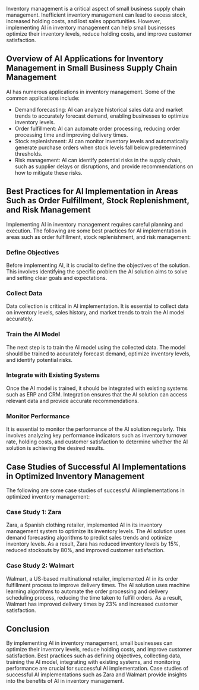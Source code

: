 
Inventory management is a critical aspect of small business supply chain management. Inefficient inventory management can lead to excess stock, increased holding costs, and lost sales opportunities. However, implementing AI in inventory management can help small businesses optimize their inventory levels, reduce holding costs, and improve customer satisfaction.

Overview of AI Applications for Inventory Management in Small Business Supply Chain Management
----------------------------------------------------------------------------------------------

AI has numerous applications in inventory management. Some of the common applications include:

* Demand forecasting: AI can analyze historical sales data and market trends to accurately forecast demand, enabling businesses to optimize inventory levels.
* Order fulfillment: AI can automate order processing, reducing order processing time and improving delivery times.
* Stock replenishment: AI can monitor inventory levels and automatically generate purchase orders when stock levels fall below predetermined thresholds.
* Risk management: AI can identify potential risks in the supply chain, such as supplier delays or disruptions, and provide recommendations on how to mitigate these risks.

Best Practices for AI Implementation in Areas Such as Order Fulfillment, Stock Replenishment, and Risk Management
-----------------------------------------------------------------------------------------------------------------

Implementing AI in inventory management requires careful planning and execution. The following are some best practices for AI implementation in areas such as order fulfillment, stock replenishment, and risk management:

### Define Objectives

Before implementing AI, it is crucial to define the objectives of the solution. This involves identifying the specific problem the AI solution aims to solve and setting clear goals and expectations.

### Collect Data

Data collection is critical in AI implementation. It is essential to collect data on inventory levels, sales history, and market trends to train the AI model accurately.

### Train the AI Model

The next step is to train the AI model using the collected data. The model should be trained to accurately forecast demand, optimize inventory levels, and identify potential risks.

### Integrate with Existing Systems

Once the AI model is trained, it should be integrated with existing systems such as ERP and CRM. Integration ensures that the AI solution can access relevant data and provide accurate recommendations.

### Monitor Performance

It is essential to monitor the performance of the AI solution regularly. This involves analyzing key performance indicators such as inventory turnover rate, holding costs, and customer satisfaction to determine whether the AI solution is achieving the desired results.

Case Studies of Successful AI Implementations in Optimized Inventory Management
-------------------------------------------------------------------------------

The following are some case studies of successful AI implementations in optimized inventory management:

### Case Study 1: Zara

Zara, a Spanish clothing retailer, implemented AI in its inventory management system to optimize its inventory levels. The AI solution uses demand forecasting algorithms to predict sales trends and optimize inventory levels. As a result, Zara has reduced inventory levels by 15%, reduced stockouts by 80%, and improved customer satisfaction.

### Case Study 2: Walmart

Walmart, a US-based multinational retailer, implemented AI in its order fulfillment process to improve delivery times. The AI solution uses machine learning algorithms to automate the order processing and delivery scheduling process, reducing the time taken to fulfill orders. As a result, Walmart has improved delivery times by 23% and increased customer satisfaction.

Conclusion
----------

By implementing AI in inventory management, small businesses can optimize their inventory levels, reduce holding costs, and improve customer satisfaction. Best practices such as defining objectives, collecting data, training the AI model, integrating with existing systems, and monitoring performance are crucial for successful AI implementation. Case studies of successful AI implementations such as Zara and Walmart provide insights into the benefits of AI in inventory management.
